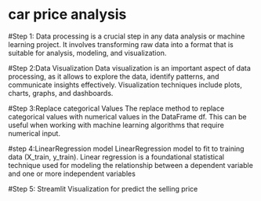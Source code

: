 # car price analysis
#Step 1: 
Data processing is a crucial step in any data analysis or machine learning project. It involves transforming raw data into a format that is suitable for analysis, modeling, and visualization.



#Step 2:Data Visualization
Data visualization is an important aspect of data processing, as it allows to explore the data, identify patterns, and communicate insights effectively. Visualization techniques include plots, charts, graphs, and dashboards.



#Step 3:Replace categorical Values
The replace method to replace categorical values with numerical values in the DataFrame df. This can be useful when working with machine learning algorithms that require numerical input.



#step 4:LinearRegression model 
LinearRegression model to fit to training data (X_train, y_train).
Linear regression is a foundational statistical technique used for modeling the relationship between a dependent variable and one or more independent variables



#Step 5: Streamlit Visualization for predict the selling price

